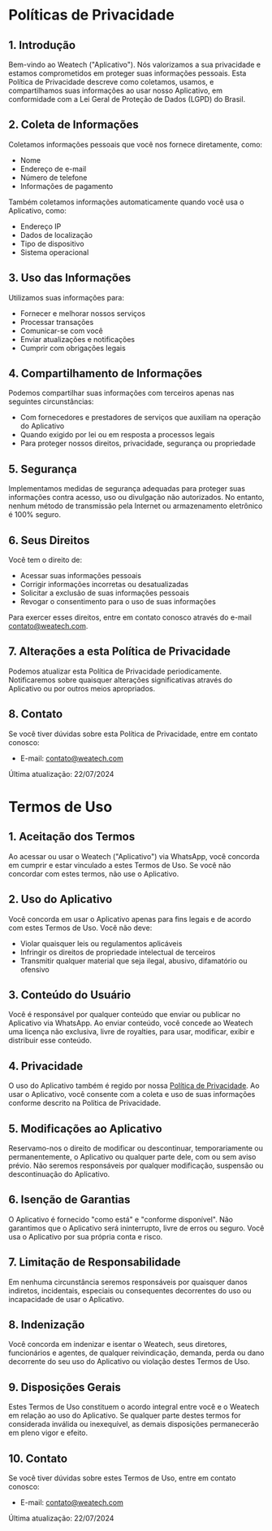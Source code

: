 # Políticas de Privacidade

## 1. Introdução

Bem-vindo ao Weatech ("Aplicativo"). Nós valorizamos a sua privacidade e estamos comprometidos em proteger suas informações pessoais. Esta Política de Privacidade descreve como coletamos, usamos, e compartilhamos suas informações ao usar nosso Aplicativo, em conformidade com a Lei Geral de Proteção de Dados (LGPD) do Brasil.

## 2. Coleta de Informações

Coletamos informações pessoais que você nos fornece diretamente, como:
- Nome
- Endereço de e-mail
- Número de telefone
- Informações de pagamento

Também coletamos informações automaticamente quando você usa o Aplicativo, como:
- Endereço IP
- Dados de localização
- Tipo de dispositivo
- Sistema operacional

## 3. Uso das Informações

Utilizamos suas informações para:
- Fornecer e melhorar nossos serviços
- Processar transações
- Comunicar-se com você
- Enviar atualizações e notificações
- Cumprir com obrigações legais

## 4. Compartilhamento de Informações

Podemos compartilhar suas informações com terceiros apenas nas seguintes circunstâncias:
- Com fornecedores e prestadores de serviços que auxiliam na operação do Aplicativo
- Quando exigido por lei ou em resposta a processos legais
- Para proteger nossos direitos, privacidade, segurança ou propriedade

## 5. Segurança

Implementamos medidas de segurança adequadas para proteger suas informações contra acesso, uso ou divulgação não autorizados. No entanto, nenhum método de transmissão pela Internet ou armazenamento eletrônico é 100% seguro.

## 6. Seus Direitos

Você tem o direito de:
- Acessar suas informações pessoais
- Corrigir informações incorretas ou desatualizadas
- Solicitar a exclusão de suas informações pessoais
- Revogar o consentimento para o uso de suas informações

Para exercer esses direitos, entre em contato conosco através do e-mail contato@weatech.com.

## 7. Alterações a esta Política de Privacidade

Podemos atualizar esta Política de Privacidade periodicamente. Notificaremos sobre quaisquer alterações significativas através do Aplicativo ou por outros meios apropriados.

## 8. Contato

Se você tiver dúvidas sobre esta Política de Privacidade, entre em contato conosco:
- E-mail: contato@weatech.com

Última atualização: 22/07/2024


# Termos de Uso

## 1. Aceitação dos Termos

Ao acessar ou usar o Weatech ("Aplicativo") via WhatsApp, você concorda em cumprir e estar vinculado a estes Termos de Uso. Se você não concordar com estes termos, não use o Aplicativo.

## 2. Uso do Aplicativo

Você concorda em usar o Aplicativo apenas para fins legais e de acordo com estes Termos de Uso. Você não deve:
- Violar quaisquer leis ou regulamentos aplicáveis
- Infringir os direitos de propriedade intelectual de terceiros
- Transmitir qualquer material que seja ilegal, abusivo, difamatório ou ofensivo

## 3. Conteúdo do Usuário

Você é responsável por qualquer conteúdo que enviar ou publicar no Aplicativo via WhatsApp. Ao enviar conteúdo, você concede ao Weatech uma licença não exclusiva, livre de royalties, para usar, modificar, exibir e distribuir esse conteúdo.

## 4. Privacidade

O uso do Aplicativo também é regido por nossa [Política de Privacidade](link-para-politica-de-privacidade). Ao usar o Aplicativo, você consente com a coleta e uso de suas informações conforme descrito na Política de Privacidade.

## 5. Modificações ao Aplicativo

Reservamo-nos o direito de modificar ou descontinuar, temporariamente ou permanentemente, o Aplicativo ou qualquer parte dele, com ou sem aviso prévio. Não seremos responsáveis por qualquer modificação, suspensão ou descontinuação do Aplicativo.

## 6. Isenção de Garantias

O Aplicativo é fornecido "como está" e "conforme disponível". Não garantimos que o Aplicativo será ininterrupto, livre de erros ou seguro. Você usa o Aplicativo por sua própria conta e risco.

## 7. Limitação de Responsabilidade

Em nenhuma circunstância seremos responsáveis por quaisquer danos indiretos, incidentais, especiais ou consequentes decorrentes do uso ou incapacidade de usar o Aplicativo.

## 8. Indenização

Você concorda em indenizar e isentar o Weatech, seus diretores, funcionários e agentes, de qualquer reivindicação, demanda, perda ou dano decorrente do seu uso do Aplicativo ou violação destes Termos de Uso.

## 9. Disposições Gerais

Estes Termos de Uso constituem o acordo integral entre você e o Weatech em relação ao uso do Aplicativo. Se qualquer parte destes termos for considerada inválida ou inexequível, as demais disposições permanecerão em pleno vigor e efeito.

## 10. Contato

Se você tiver dúvidas sobre estes Termos de Uso, entre em contato conosco:
- E-mail: contato@weatech.com

Última atualização: 22/07/2024


